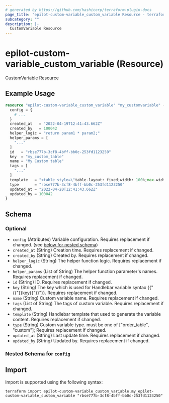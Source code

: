 ```yaml
---
# generated by https://github.com/hashicorp/terraform-plugin-docs
page_title: "epilot-custom-variable_custom_variable Resource - terraform-provider-epilot-custom-variable"
subcategory: ""
description: |-
  CustomVariable Resource
---
```


# epilot-custom-variable_custom_variable (Resource)

CustomVariable Resource

## Example Usage

```terraform
resource "epilot-custom-variable_custom_variable" "my_customvariable" {
  config = {
    # ...
  }
  created_at   = "2022-04-19T12:41:43.662Z"
  created_by   = 100042
  helper_logic = "return param1 * param2;"
  helper_params = [
    "..."
  ]
  id   = "rbse777b-3cf8-4bff-bb0c-253fd1123250"
  key  = "my_custom_table"
  name = "My Custom table"
  tags = [
    "..."
  ]
  template   = "<table style=\"table-layout: fixed;width: 100%;max-width: 1000px;border-collapse: collapse;\">\n  <thead>\n    <tr style=\"height: 48px;border-bottom: 1px solid #D5E1ED;\">\n      {{#each table_config.header.columns as |column|}}\n        {{#if column.enable}}\n          <th style=\"{{makeStyle @root.table_config.header.style}};{{makeStyle column.style}};\">{{column._label}}</th>\n        {{/if}}\n      {{/each}}\n    </tr>\n  </thead>\n  <tbody style=\"vertical-align: baseline  !important;font-weight: 400;font-size: 12px;position: relative;\">\n    <!-- Start rendering products -->\n    {{#each order.products as |product|}}\n      {{#if @last}}\n        <tr style=\"height: 48px;;font-size:14px;border-bottom: 1px solid #D5E1ED;\">\n      {{else}}\n        <tr style=\"height: 48px;;font-size:14px;\">\n      {{/if}}\n        {{#each @root.table_config.header.columns as |column|}}\n          {{#if column.enable}}\n            {{#if (eq column.id 'item')}}\n              <!-- Item -->\n              <td style=\"{{makeStyle @root.table_config.body.product_name.style}}\">\n                {{#if @root.table_config.body.product_name.enable}}\n                  {{product.name}}\n                {{/if}}\n                {{#if @root.table_config.body.price_description.enable}}\n                  <br>\n                  <span style=\"{{makeStyle @root.table_config.body.price_description.style}}\">{{product.price.description}}</span>\n                {{/if}}\n                {{#if @root.table_config.body.product_description.enable}}\n                  <br>\n                  <span style=\"{{makeStyle @root.table_config.body.product_description.style}}\">{{product.description}}</span>\n                {{/if}}\n              </td>\n            {{/if}}\n            {{#if (eq column.id 'quantity')}}\n              <!-- Quantity -->\n              <td style=\"{{makeStyle @root.table_config.body.quantity.style}}\">{{product.price.quantity}}\n              </td>\n            {{/if}}\n            {{#if (eq column.id 'tax')}}\n              <!-- Tax -->\n              <td style=\"{{makeStyle @root.table_config.body.tax.style}}\">\n                {{product.price.tax_rate}}\n              </td>\n            {{/if}}\n            {{#if (eq column.id 'unit_amount')}}\n              <!-- Unit amount -->\n              <td style=\"{{makeStyle @root.table_config.body.unit_amount.style}}\">\n                {{product.price.unit_amount_net}}\n              </td>\n            {{/if}}\n            {{#if (eq column.id 'net_total')}}\n              <!-- Amount Subtotal -->\n              <td style=\"{{makeStyle @root.table_config.body.net_total.style}}\">\n                {{product.price.amount_subtotal}}\n              </td>\n            {{/if}}\n            {{#if (eq column.id 'amount_tax')}}\n              <!-- Tax amount-->\n              <td style=\"{{makeStyle @root.table_config.body.amount_tax.style}}\">\n                {{product.price.amount_tax}}\n              </td>\n            {{/if}}\n            {{#if (eq column.id 'gross_total')}}\n              <!-- Gross total -->\n              <td style=\"{{makeStyle @root.table_config.body.gross_total.style}}\">\n                {{product.price.amount_total}}\n                {{#if @root.table_config.body.payment_type.enable}}\n                  {{#if (eq product.price.type 'recurring')}}\n                    <br>\n                    <span style=\"{{makeStyle @root.table_config.body.payment_type.style}}\">{{product.price.billing_period}}</span>\n                  {{/if}}\n                {{/if}}\n              </td>\n            {{/if}}\n          {{/if}}\n        {{/each}}\n        </tr>\n    {{/each}}\n    <!-- Finish rendering products -->\n    {{#if table_config.footer.gross_total.enable}}\n      {{#each order.total_details.recurrences as |item|}}\n        <tr style=\"height: 48px;font-size: 14px;\">\n          <td style=\"padding-top: 16px; padding-bottom: 8px; border: none !important; vertical-align: top;\" colspan=\"{{calculate_colspan @root.table_config}}\"></td>\n          {{#if @root.table_config.footer.payment_type.enable}}\n            <td style=\"{{makeStyle @root.table_config.footer.payment_type.style}}\" colspan=\"2\">{{item.billing_period}}</td>\n          {{/if}}\n          {{#if (isColumnEnabled @root.table_config 'net_total')}}\n            {{#if @root.table_config.footer.net_total.enable}}\n              <td style=\"{{makeStyle @root.table_config.footer.net_total.style}}\">{{item.amount_subtotal}}</td>\n            {{/if}}\n          {{/if}}\n          <td style=\"{{makeStyle @root.table_config.footer.gross_total.style}}\">{{item.amount_total}}\n            {{#if @root.table_config.footer.amount_tax.enable}}\n              <br>\n              <span style=\"{{makeStyle @root.table_config.footer.amount_tax.style}}\">{{item.full_amount_tax}}</span>\n            {{/if}}\n          </td>\n        </tr>\n      {{/each}}\n    {{/if}}\n    <tr style=\"height:16px !important;\"></tr>\n  </tbody>\n</table>\n"
  type       = "rbse777b-3cf8-4bff-bb0c-253fd1123250"
  updated_at = "2022-04-20T12:41:43.662Z"
  updated_by = 100042
}
```

<!-- schema generated by tfplugindocs -->
## Schema

### Optional

- `config` (Attributes) Variable configuration. Requires replacement if changed. (see [below for nested schema](#nestedatt--config))
- `created_at` (String) Creation time. Requires replacement if changed.
- `created_by` (String) Created by. Requires replacement if changed.
- `helper_logic` (String) The helper function logic. Requires replacement if changed.
- `helper_params` (List of String) The helper function parameter's names. Requires replacement if changed.
- `id` (String) ID. Requires replacement if changed.
- `key` (String) The key which is used for Handlebar variable syntax {{"{{"}}key{{"}}"}}. Requires replacement if changed.
- `name` (String) Custom variable name. Requires replacement if changed.
- `tags` (List of String) The tags of custom variable. Requires replacement if changed.
- `template` (String) Handlebar template that used to generate the variable content. Requires replacement if changed.
- `type` (String) Custom variable type. must be one of ["order_table", "custom"]; Requires replacement if changed.
- `updated_at` (String) Last update time. Requires replacement if changed.
- `updated_by` (String) Updated by. Requires replacement if changed.

<a id="nestedatt--config"></a>
### Nested Schema for `config`

## Import

Import is supported using the following syntax:

```shell
terraform import epilot-custom-variable_custom_variable.my_epilot-custom-variable_custom_variable "rbse777b-3cf8-4bff-bb0c-253fd1123250"
```

